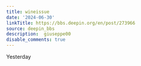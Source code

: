 ```yaml
---
title: wineissue
date: '2024-06-30'
linkTitle: https://bbs.deepin.org/en/post/273966
source: deepin_bbs
description:  giuseppe00 
disable_comments: true
---
```

Yesterday 
